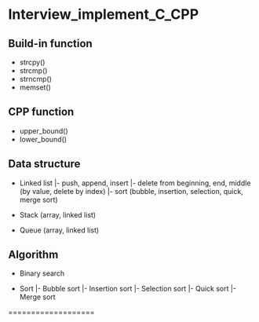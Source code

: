 # Interview_implement_C_CPP
## Build-in function
- strcpy()
- strcmp()
- strncmp()
- memset()

## CPP function
- upper_bound()
- lower_bound()

## Data structure
- Linked list
  |- push, append, insert
  |- delete from beginning, end, middle (by value, delete by index)
  |- sort (bubble, insertion, selection, quick, merge sort)

- Stack (array, linked list)

- Queue (array, linked list)

## Algorithm
- Binary search

- Sort
  |- Bubble sort
  |- Insertion sort
  |- Selection sort
  |- Quick sort
  |- Merge sort


===================